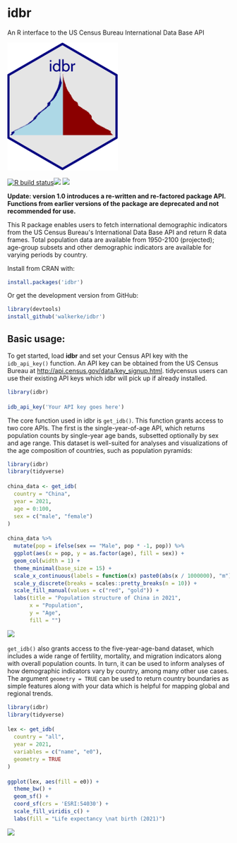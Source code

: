 # idbr
An R interface to the US Census Bureau International Data Base API

<img src=tools/readme/idbr_sticker.png width="250">

<!-- badges: start -->
  [![R build status](https://github.com/walkerke/idbr/workflows/R-CMD-check/badge.svg)](https://github.com/walkerke/idbr/actions)![](http://www.r-pkg.org/badges/version/idbr)  ![](http://cranlogs.r-pkg.org/badges/idbr)
  <!-- badges: end -->

__Update: version 1.0 introduces a re-written and re-factored package API.  Functions from earlier versions of the package are deprecated and not recommended for use.__

This R package enables users to fetch international demographic indicators from the US Census Bureau's International Data Base API and return R data frames.  Total population data are available from 1950-2100 (projected); age-group subsets and other demographic indicators are available for varying periods by country.  

Install from CRAN with: 

```r
install.packages('idbr')
```

Or get the development version from GitHub: 

```r
library(devtools)
install_github('walkerke/idbr')
```

## Basic usage: 

To get started, load __idbr__ and set your Census API key with the `idb_api_key()` function.  An API key can be obtained from the US Census Bureau at <http://api.census.gov/data/key_signup.html>.  tidycensus users can use their existing API keys which idbr will pick up if already installed.

```r
library(idbr)

idb_api_key('Your API key goes here')
```

The core function used in idbr is `get_idb()`.  This function grants access to two core APIs.  The first is the single-year-of-age API, which returns population counts by single-year age bands, subsetted optionally by sex and age range.   This dataset is well-suited for analyses and visualizations of the age composition of countries, such as population pyramids: 

```r
library(idbr)
library(tidyverse)

china_data <- get_idb(
  country = "China",
  year = 2021,
  age = 0:100,
  sex = c("male", "female")
) 

china_data %>%
  mutate(pop = ifelse(sex == "Male", pop * -1, pop)) %>%
  ggplot(aes(x = pop, y = as.factor(age), fill = sex)) + 
  geom_col(width = 1) + 
  theme_minimal(base_size = 15) + 
  scale_x_continuous(labels = function(x) paste0(abs(x / 1000000), "m")) + 
  scale_y_discrete(breaks = scales::pretty_breaks(n = 10)) + 
  scale_fill_manual(values = c("red", "gold")) + 
  labs(title = "Population structure of China in 2021",
       x = "Population",
       y = "Age",
       fill = "")


```

<img src="https://walker-data.com/img/china_pyramid.png">

`get_idb()` also grants access to the five-year-age-band dataset, which includes a wide range of fertility, mortality, and migration indicators along with overall population counts.  In turn, it can be used to inform analyses of how demographic indicators vary by country, among many other use cases. The argument `geometry = TRUE` can be used to return country boundaries as simple features along with your data which is helpful for mapping global and regional trends.  

```r
library(idbr)
library(tidyverse)

lex <- get_idb(
  country = "all",
  year = 2021,
  variables = c("name", "e0"),
  geometry = TRUE
)

ggplot(lex, aes(fill = e0)) + 
  theme_bw() + 
  geom_sf() + 
  coord_sf(crs = 'ESRI:54030') + 
  scale_fill_viridis_c() + 
  labs(fill = "Life expectancy \nat birth (2021)")
```

<img src="https://walker-data.com/img/lex_map.png">


